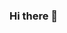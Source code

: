 ### Hi there 👋

<!--
**mehmetdurankaya/mehmetdurankaya** is a ✨ _special_ ✨ repository because its `README.md` (this file) appears on your GitHub profile.

Here are some ideas to get you started:

- 🔭 I’m currently working on ...   I'm writing the algorithm right now
- 🌱 I’m currently learning ...     Java-Vuejs-Electronjs-istatistic
- ⚡ Fun fact: ...



[![Medium Badge](https://img.shields.io/badge/-Medium-757575?style=flat-quare&labelColor=757575&logo=Medium&logoColor=white&link=[link](https://www.instagram.com/kayamehmetduran))](link) 


